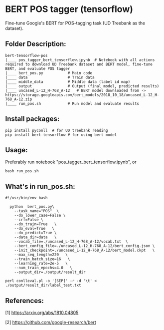 # BERT POS tagger (tensorflow)

Fine-tune Google's BERT for POS-tagging task (UD Treebank as the dataset). 

## Folder Description:
```
bert-tensorflow-pos
|____ pos_tagger_bert_tensorflow.ipynb  # Notebook with all actions required to download UD Treebank dataset and BERT model, fine-tune BERT, and evaluate POS tagger
|____ bert_pos.py           # Main code
|____ data                  # Train data
|____ middle_data           # Middle data (label id map)
|____ output                # Output (final model, predicted results)
|____ uncased_L-12_H-768_A-12	# BERT model downloaded from -> https://storage.googleapis.com/bert_models/2018_10_18/uncased_L-12_H-768_A-12.zip
|____ run_pos.sh    		# Run model and evaluate results

```

## Install packages:
```
pip install pyconll  # for UD treebank reading
pip install bert-tensorflow # for using bert model
```

## Usage:
Preferably run notebook "pos_tagger_bert_tensorflow.ipynb", or
```
bash run_pos.sh
```

## What's in run_pos.sh:
```
#!/usr/bin/env bash

  python  bert_pos.py\
    --task_name="POS"  \
    --do_lower_case=False \
    --crf=False \
    --do_train=True   \
    --do_eval=True   \
    --do_predict=True \
    --data_dir=data   \
    --vocab_file=./uncased_L-12_H-768_A-12/vocab.txt  \
    --bert_config_file=./uncased_L-12_H-768_A-12/bert_config.json \
    --init_checkpoint=./uncased_L-12_H-768_A-12/bert_model.ckpt   \
    --max_seq_length=220   \
    --train_batch_size=16   \
    --learning_rate=2e-5   \
    --num_train_epochs=4.0   \
    --output_dir=./output/result_dir

perl conlleval.pl -o '[SEP]' -r -d '\t' < ./output/result_dir/label_test.txt
```

## References:

[1] https://arxiv.org/abs/1810.04805

[2] https://github.com/google-research/bert

